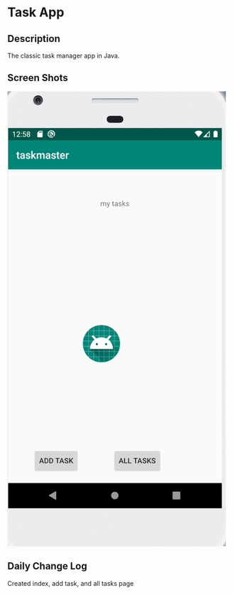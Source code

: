 # Task App

## Description
The classic task manager app in Java.

## Screen Shots
![task1](assets/task1.png)

## Daily Change Log
Created index, add task, and all tasks page
